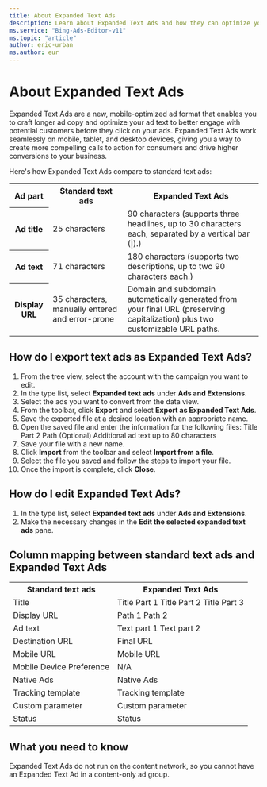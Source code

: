 ```yaml
---
title: About Expanded Text Ads
description: Learn about Expanded Text Ads and how they can optimize your ads.
ms.service: "Bing-Ads-Editor-v11"
ms.topic: "article"
author: eric-urban
ms.author: eur
---
```


# About Expanded Text Ads

Expanded Text Ads are a new, mobile-optimized ad format that enables you to craft longer ad copy and optimize your ad text to better engage with potential customers before they click on your ads. Expanded Text Ads work seamlessly on mobile, tablet, and desktop devices, giving you a way to create more compelling calls to action for consumers and drive higher conversions to your business.

Here's how Expanded Text Ads compare to standard text ads:

<table type="type1">
  <tr>
    <th scope="col">Ad part</th>
    <th scope="col">Standard text ads</th>
    <th scope="col">Expanded Text Ads</th>
  </tr>
  <tr>
    <th scope="row" style="background: transparent">
    Ad title
   </th>
    <td>
    25 characters
   </td>
    <td>
    90 characters (supports three headlines, up to 30 characters each, separated by a vertical bar (|).)
   </td>
  </tr>
  <tr>
    <th scope="row" style="background: transparent">
    Ad text

   </th>
    <td>
    71 characters
   </td>
    <td>
    180 characters (supports two descriptions, up to two 90 characters each.)
   </td>
  </tr>
  <tr>
    <th scope="row" style="background: transparent">
    Display URL
   </th>
    <td>
    35 characters, manually entered and error-prone
   </td>
    <td>
    Domain and subdomain automatically generated from your final URL (preserving capitalization) plus two customizable URL paths.
   </td>
  </tr>
</table>

## How do I export text ads as Expanded Text Ads?
1. From the tree view, select the account with the campaign you want to edit.
1. In the type list, select **Expanded text ads** under **Ads and Extensions**.
1. Select the ads you want to convert from the data view.
1. From the toolbar, click **Export** and select **Export as Expanded Text Ads**.
1. Save the exported file at a desired location with an appropriate name.
1. Open the saved file and enter the information for the following files:    Title Part 2  Path (Optional)  Additional ad text up to 80 characters
1. Save your file with a new name.
1. Click **Import** from the toolbar and select **Import from a file**.
1. Select the file you saved and follow the steps to import your file.
1. Once the import is complete, click **Close**.

## How do I edit Expanded Text Ads?
1. In the type list, select **Expanded text ads** under **Ads and Extensions**.
1. Make the necessary changes in the **Edit the selected expanded text ads** pane.

## Column mapping between standard text ads and Expanded Text Ads
<table type="type1">
  <tr>
    <th scope="col">Standard text ads</th>
    <th scope="col">Expanded Text Ads</th>
  </tr>
  <tr>
    <td>
    Title
   </td>
    <td>
    Title Part 1 
    Title Part 2 
    Title Part 3
   </td>
  </tr>
  <tr>
    <td>
    Display URL

   </td>
    <td>
    Path 1  
    Path 2
   </td>
  </tr>
  <tr>
    <td>
    Ad text
   </td>
    <td>
    Text part 1
		Text part 2
   </td>
  </tr>
  <tr>
    <td>Destination URL</td>
    <td>Final URL</td>
  </tr>
  <tr>
    <td>Mobile URL</td>
    <td>Mobile URL</td>
  </tr>
  <tr>
    <td>Mobile Device Preference</td>
    <td>N/A</td>
  </tr>
  <tr>
    <td>Native Ads</td>
    <td>Native Ads</td>
  </tr>
  <tr>
    <td>Tracking template</td>
    <td>Tracking template</td>
  </tr>
  <tr>
    <td>Custom parameter</td>
    <td>Custom parameter</td>
  </tr>
  <tr>
    <td>Status</td>
    <td>Status</td>
  </tr>
</table>

## What you need to know
Expanded Text Ads do not run on the content network, so you cannot have an Expanded Text Ad in a content-only ad group.


